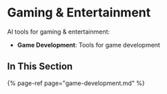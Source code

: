 # Gaming & Entertainment

AI tools for gaming & entertainment:

- **Game Development**: Tools for game development

## In This Section

{% page-ref page="game-development.md" %}

